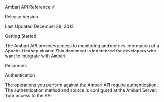 Ambari API Reference v1

Release Version

Last Updated December 28, 2012

Getting Started

The Ambari API provides access to monitoring and metrics information of a Apache Hadoop cluster. This document is indetended for developers who want to integrate with Ambari.

Resources

Authentication

The operations you perform against the Ambari API require authentication. The authentication method and source is configured at the Ambari Server. Your access to the API
